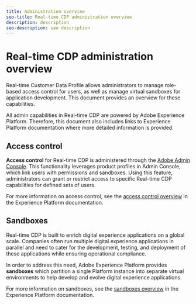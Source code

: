 ```yaml
---
title: Administration overview
seo-title: Real-time CDP administration overview
description: description
seo-description: seo description
---
```


# Real-time CDP administration overview

Real-time Customer Data Profile allows administrators to manage role-based access control for users, as well as manage virtual sandboxes for application development. This document provides an overview for these capabilities.

All admin capabilities in Real-time CDP are powered by Adobe Experience Platform. Therefore, this document also includes links to Experience Platform documentation where more detailed information is provided.

## Access control

**Access control** for Real-time CDP is administered through the [Adobe Admin Console](http://adminconsole.adobe.com). This functionality leverages product profiles in Admin Console, which link users with permissions and sandboxes. Using this feature, administrators can grant or restrict access to specific Real-time CDP capabilities for defined sets of users.

For more information on access control, see the [access control overview](https://www.adobe.io/apis/experienceplatform/home/permissions-and-sandboxes/permissions-and-sandboxes.html#!api-specification/markdown/narrative/technical_overview/access-control/access-control-overview.md) in the Experience Platform documentation.

## Sandboxes

Real-time CDP is built to enrich digital experience applications on a global scale. Companies often run multiple digital experience applications in parallel and need to cater for the development, testing, and deployment of these applications while ensuring operational compliance.

In order to address this need, Adobe Experience Platform provides **sandboxes** which partition a single Platform instance into separate virtual environments to help develop and evolve digital experience applications.

For more information on sandboxes, see the [sandboxes overview](https://www.adobe.io/apis/experienceplatform/home/permissions-and-sandboxes/permissions-and-sandboxes.html#!api-specification/markdown/narrative/technical_overview/sandboxes/sandboxes-overview.md) in the Experience Platform documentation.